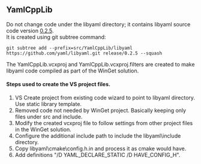 ## YamlCppLib

Do not change code under the libyaml directory; it contains libyaml source code version [0.2.5](https://github.com/yaml/libyaml/releases/tag/0.2.5).  
It is created using git subtree command:

    git subtree add --prefix=src/YamlCppLib/libyaml https://github.com/yaml/libyaml.git release/0.2.5 --squash

The YamlCppLib.vcxproj and YamlCppLib.vcxproj.filters are created to make libyaml code compiled as part of the WinGet solution.

#### Steps used to create the VS project files.

1. VS Create project from existing code wizard to point to libyaml directory. Use static library template.
2. Removed code not needed by WinGet project. Basically keeping only files under src and include.
3. Modify the created vcxproj file to follow settings from other project files in the WinGet solution.
4. Configure the additional include path to include the libyaml\include directory.
5. Copy libyaml\cmake\config.h.in and process it as cmake would have.
6. Add definitions "/D YAML_DECLARE_STATIC /D HAVE_CONFIG_H".